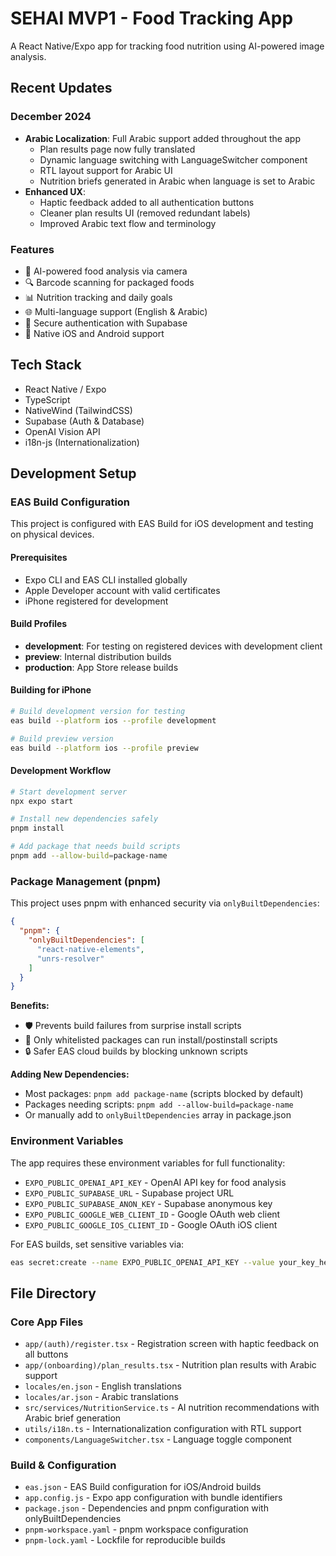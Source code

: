 # SEHAI MVP1 - Food Tracking App

A React Native/Expo app for tracking food nutrition using AI-powered image analysis.

## Recent Updates

### December 2024
- **Arabic Localization**: Full Arabic support added throughout the app
  - Plan results page now fully translated
  - Dynamic language switching with LanguageSwitcher component
  - RTL layout support for Arabic UI
  - Nutrition briefs generated in Arabic when language is set to Arabic
- **Enhanced UX**: 
  - Haptic feedback added to all authentication buttons
  - Cleaner plan results UI (removed redundant labels)
  - Improved Arabic text flow and terminology

### Features
- 📸 AI-powered food analysis via camera
- 🔍 Barcode scanning for packaged foods
- 📊 Nutrition tracking and daily goals
- 🌐 Multi-language support (English & Arabic)
- 🔐 Secure authentication with Supabase
- 📱 Native iOS and Android support

## Tech Stack
- React Native / Expo
- TypeScript
- NativeWind (TailwindCSS)
- Supabase (Auth & Database)
- OpenAI Vision API
- i18n-js (Internationalization)

## Development Setup

### EAS Build Configuration
This project is configured with EAS Build for iOS development and testing on physical devices.

#### Prerequisites
- Expo CLI and EAS CLI installed globally
- Apple Developer account with valid certificates
- iPhone registered for development

#### Build Profiles
- **development**: For testing on registered devices with development client
- **preview**: Internal distribution builds  
- **production**: App Store release builds

#### Building for iPhone
```bash
# Build development version for testing
eas build --platform ios --profile development

# Build preview version
eas build --platform ios --profile preview
```

#### Development Workflow
```bash
# Start development server
npx expo start

# Install new dependencies safely
pnpm install

# Add package that needs build scripts
pnpm add --allow-build=package-name
```

### Package Management (pnpm)
This project uses pnpm with enhanced security via `onlyBuiltDependencies`:

```json
{
  "pnpm": {
    "onlyBuiltDependencies": [
      "react-native-elements",
      "unrs-resolver"
    ]
  }
}
```

**Benefits:**
- 🛡️ Prevents build failures from surprise install scripts
- 🎯 Only whitelisted packages can run install/postinstall scripts
- 🔒 Safer EAS cloud builds by blocking unknown scripts

**Adding New Dependencies:**
- Most packages: `pnpm add package-name` (scripts blocked by default)
- Packages needing scripts: `pnpm add --allow-build=package-name`
- Or manually add to `onlyBuiltDependencies` array in package.json

### Environment Variables
The app requires these environment variables for full functionality:

- `EXPO_PUBLIC_OPENAI_API_KEY` - OpenAI API key for food analysis
- `EXPO_PUBLIC_SUPABASE_URL` - Supabase project URL  
- `EXPO_PUBLIC_SUPABASE_ANON_KEY` - Supabase anonymous key
- `EXPO_PUBLIC_GOOGLE_WEB_CLIENT_ID` - Google OAuth web client
- `EXPO_PUBLIC_GOOGLE_IOS_CLIENT_ID` - Google OAuth iOS client

For EAS builds, set sensitive variables via:
```bash
eas secret:create --name EXPO_PUBLIC_OPENAI_API_KEY --value your_key_here
```

## File Directory

### Core App Files
- `app/(auth)/register.tsx` - Registration screen with haptic feedback on all buttons
- `app/(onboarding)/plan_results.tsx` - Nutrition plan results with Arabic support
- `locales/en.json` - English translations
- `locales/ar.json` - Arabic translations
- `src/services/NutritionService.ts` - AI nutrition recommendations with Arabic brief generation
- `utils/i18n.ts` - Internationalization configuration with RTL support
- `components/LanguageSwitcher.tsx` - Language toggle component

### Build & Configuration
- `eas.json` - EAS Build configuration for iOS/Android builds
- `app.config.js` - Expo app configuration with bundle identifiers
- `package.json` - Dependencies and pnpm configuration with onlyBuiltDependencies
- `pnpm-workspace.yaml` - pnpm workspace configuration
- `pnpm-lock.yaml` - Lockfile for reproducible builds
